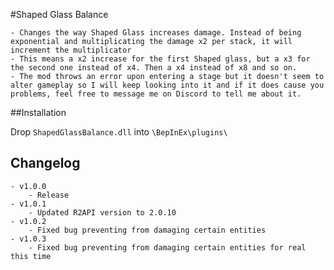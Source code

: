 #Shaped Glass Balance

	- Changes the way Shaped Glass increases damage. Instead of being exponential and multiplicating the damage x2 per stack, it will increment the multiplicator
	- This means a x2 increase for the first Shaped glass, but a x3 for the second one instead of x4. Then a x4 instead of x8 and so on.
	- The mod throws an error upon entering a stage but it doesn't seem to alter gameplay so I will keep looking into it and if it does cause you problems, feel free to message me on Discord to tell me about it.
	
##Installation

Drop `ShapedGlassBalance.dll` into `\BepInEx\plugins\`	

## Changelog
	- v1.0.0
		- Release
	- v1.0.1
		- Updated R2API version to 2.0.10
	- v1.0.2
		- Fixed bug preventing from damaging certain entities
	- v1.0.3
		- Fixed bug preventing from damaging certain entities for real this time
